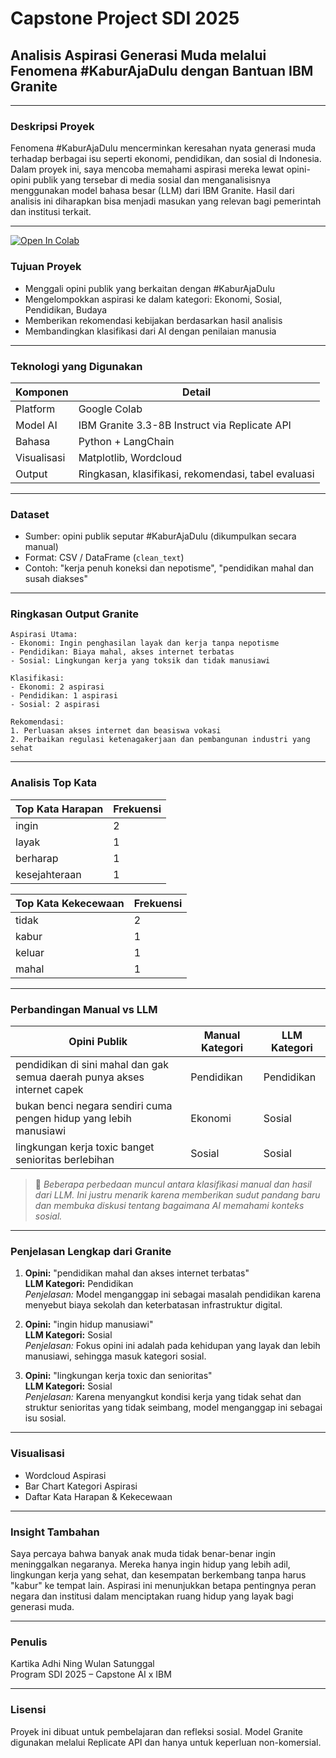 # Capstone Project SDI 2025

## Analisis Aspirasi Generasi Muda melalui Fenomena #KaburAjaDulu dengan Bantuan IBM Granite

---

### Deskripsi Proyek

Fenomena #KaburAjaDulu mencerminkan keresahan nyata generasi muda terhadap berbagai isu seperti ekonomi, pendidikan, dan sosial di Indonesia. Dalam proyek ini, saya mencoba memahami aspirasi mereka lewat opini-opini publik yang tersebar di media sosial dan menganalisisnya menggunakan model bahasa besar (LLM) dari IBM Granite. Hasil dari analisis ini diharapkan bisa menjadi masukan yang relevan bagi pemerintah dan institusi terkait.

---
[![Open In Colab](https://colab.research.google.com/assets/colab-badge.svg)](https://colab.research.google.com/drive/1AbCDEFghijklmNOPQRstuVWXyz)

### Tujuan Proyek

- Menggali opini publik yang berkaitan dengan #KaburAjaDulu
- Mengelompokkan aspirasi ke dalam kategori: Ekonomi, Sosial, Pendidikan, Budaya
- Memberikan rekomendasi kebijakan berdasarkan hasil analisis
- Membandingkan klasifikasi dari AI dengan penilaian manusia

---

### Teknologi yang Digunakan

| Komponen    | Detail                                              |
| ----------- | --------------------------------------------------- |
| Platform    | Google Colab                                        |
| Model AI    | IBM Granite 3.3-8B Instruct via Replicate API       |
| Bahasa      | Python + LangChain                                  |
| Visualisasi | Matplotlib, Wordcloud                               |
| Output      | Ringkasan, klasifikasi, rekomendasi, tabel evaluasi |

---

### Dataset

- Sumber: opini publik seputar #KaburAjaDulu (dikumpulkan secara manual)
- Format: CSV / DataFrame (`clean_text`)
- Contoh: "kerja penuh koneksi dan nepotisme", "pendidikan mahal dan susah diakses"

---

### Ringkasan Output Granite

```
Aspirasi Utama:
- Ekonomi: Ingin penghasilan layak dan kerja tanpa nepotisme
- Pendidikan: Biaya mahal, akses internet terbatas
- Sosial: Lingkungan kerja yang toksik dan tidak manusiawi

Klasifikasi:
- Ekonomi: 2 aspirasi
- Pendidikan: 1 aspirasi
- Sosial: 2 aspirasi

Rekomendasi:
1. Perluasan akses internet dan beasiswa vokasi
2. Perbaikan regulasi ketenagakerjaan dan pembangunan industri yang sehat
```

---

### Analisis Top Kata

| Top Kata Harapan | Frekuensi |
| ---------------- | --------- |
| ingin            | 2         |
| layak            | 1         |
| berharap         | 1         |
| kesejahteraan    | 1         |

| Top Kata Kekecewaan | Frekuensi |
| ------------------- | --------- |
| tidak               | 2         |
| kabur               | 1         |
| keluar              | 1         |
| mahal               | 1         |

---

### Perbandingan Manual vs LLM

| Opini Publik                                                             | Manual Kategori | LLM Kategori |
| ------------------------------------------------------------------------ | --------------- | ------------ |
| pendidikan di sini mahal dan gak semua daerah punya akses internet capek | Pendidikan         | Pendidikan   |
| bukan benci negara sendiri cuma pengen hidup yang lebih manusiawi        | Ekonomi      | Sosial       |
| lingkungan kerja toxic banget senioritas berlebihan                      | Sosial          | Sosial       |

> 📌 *Beberapa perbedaan muncul antara klasifikasi manual dan hasil dari LLM. Ini justru menarik karena memberikan sudut pandang baru dan membuka diskusi tentang bagaimana AI memahami konteks sosial.*

---

### Penjelasan Lengkap dari Granite

1. **Opini:** "pendidikan mahal dan akses internet terbatas"\
   **LLM Kategori:** Pendidikan\
   *Penjelasan:* Model menganggap ini sebagai masalah pendidikan karena menyebut biaya sekolah dan keterbatasan infrastruktur digital.

2. **Opini:** "ingin hidup manusiawi"\
   **LLM Kategori:** Sosial\
   *Penjelasan:* Fokus opini ini adalah pada kehidupan yang layak dan lebih manusiawi, sehingga masuk kategori sosial.

3. **Opini:** "lingkungan kerja toxic dan senioritas"\
   **LLM Kategori:** Sosial\
   *Penjelasan:* Karena menyangkut kondisi kerja yang tidak sehat dan struktur senioritas yang tidak seimbang, model menganggap ini sebagai isu sosial.

---

### Visualisasi

- Wordcloud Aspirasi
- Bar Chart Kategori Aspirasi
- Daftar Kata Harapan & Kekecewaan

---

### Insight Tambahan

Saya percaya bahwa banyak anak muda tidak benar-benar ingin meninggalkan negaranya. Mereka hanya ingin hidup yang lebih adil, lingkungan kerja yang sehat, dan kesempatan berkembang tanpa harus "kabur" ke tempat lain. Aspirasi ini menunjukkan betapa pentingnya peran negara dan institusi dalam menciptakan ruang hidup yang layak bagi generasi muda.

---

### Penulis

Kartika Adhi Ning Wulan Satunggal\
Program SDI 2025 – Capstone AI x IBM

---

### Lisensi

Proyek ini dibuat untuk pembelajaran dan refleksi sosial. Model Granite digunakan melalui Replicate API dan hanya untuk keperluan non-komersial.


